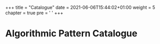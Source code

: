 +++
title = "Catalogue"
date = 2021-06-06T15:44:02+01:00
weight = 5
chapter = true
pre = '<i class="fas fa-book-reader"></i> '
+++

# Algorithmic Pattern Catalogue


